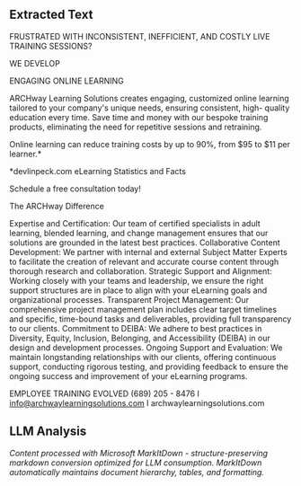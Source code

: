 ## Extracted Text
FRUSTRATED WITH INCONSISTENT, INEFFICIENT,
AND COSTLY LIVE TRAINING SESSIONS?

WE DEVELOP

ENGAGING
ONLINE
LEARNING

ARCHway Learning Solutions creates
engaging, customized online learning
tailored to your company's unique
needs, ensuring consistent, high-
quality education every time. Save
time and money with our bespoke
training products, eliminating the
need for repetitive sessions and
retraining.

Online learning can reduce
training costs by up to 90%,
from $95 to $11 per learner.*

*devlinpeck.com eLearning Statistics and Facts

Schedule a free consultation today!

The ARCHway Difference

Expertise and Certification:
Our team of certified specialists in adult
learning, blended learning, and change
management ensures that our solutions are
grounded in the latest best practices.
Collaborative Content Development:
We partner with internal and external Subject
Matter Experts to facilitate the creation of
relevant and accurate course content through
thorough research and collaboration.
Strategic Support and Alignment:
Working closely with your teams and
leadership, we ensure the right support
structures are in place to align with your
eLearning goals and organizational processes.
Transparent Project Management:
Our comprehensive project management
plan includes clear target timelines and
specific, time-bound tasks and deliverables,
providing full transparency to our clients.
Commitment to DEIBA:
We adhere to best practices in Diversity,
Equity, Inclusion, Belonging, and Accessibility
(DEIBA) in our design and development
processes.
Ongoing Support and Evaluation:
We maintain longstanding relationships with
our clients, offering continuous support,
conducting rigorous testing, and providing
feedback to ensure the ongoing success and
improvement of your eLearning programs.

EMPLOYEE TRAINING EVOLVED
(689) 205 - 8476  I  info@archwaylearningsolutions.com  I archwaylearningsolutions.com



## LLM Analysis
*Content processed with Microsoft MarkItDown - structure-preserving markdown conversion optimized for LLM consumption. MarkItDown automatically maintains document hierarchy, tables, and formatting.*
